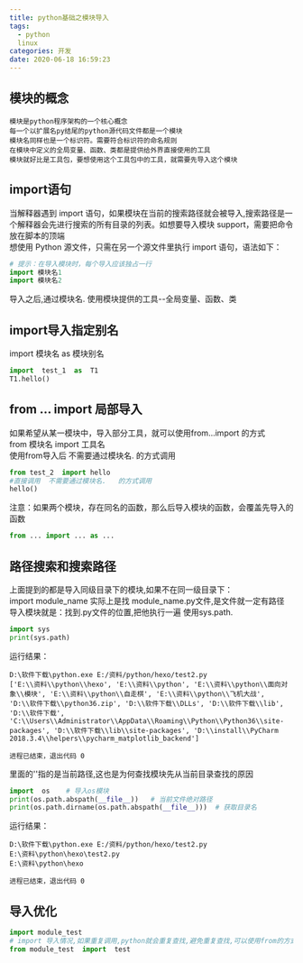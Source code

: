 ```yaml
---
title: python基础之模块导入
tags:
  - python
  linux
categories: 开发
date: 2020-06-18 16:59:23
---
```

## 模块的概念

    模块是python程序架构的一个核心概念
    每一个以扩展名py结尾的python源代码文件都是一个模块
    模块名同样也是一个标识符。需要符合标识符的命名规则
    在模块中定义的全局变量、函数、类都是提供给外界直接使用的工具
    模块就好比是工具包，要想使用这个工具包中的工具，就需要先导入这个模块

## import语句
当解释器遇到 import 语句，如果模块在当前的搜索路径就会被导入,搜索路径是一个解释器会先进行搜索的所有目录的列表。如想要导入模块 support，需要把命令放在脚本的顶端
<br/>想使用 Python 源文件，只需在另一个源文件里执行 import 语句，语法如下：<br/>

```python
# 提示：在导入模块时，每个导入应该独占一行
import 模块名1
import 模块名2
```
导入之后,通过模块名.  使用模块提供的工具--全局变量、函数、类

## import导入指定别名
import  模块名  as  模块别名
```python
import  test_1  as  T1
T1.hello()
```
## from ... import 局部导入
如果希望从某一模块中，导入部分工具，就可以使用from...import 的方式
<br/>from  模块名  import 工具名<br/>
使用from导入后  不需要通过模块名.   的方式调用

```python
from test_2  import hello
#直接调用  不需要通过模块名.   的方式调用
hello()
```
注意：如果两个模块，存在同名的函数，那么后导入模块的函数，会覆盖先导入的函数
```python
from ... import ... as ...
```
## 路径搜索和搜索路径
上面提到的都是导入同级目录下的模块,如果不在同一级目录下：
<br/>import  module_name 实际上是找 module_name.py文件,是文件就一定有路径<br/>
导入模块就是：找到.py文件的位置,把他执行一遍   使用sys.path.

```python
import sys
print(sys.path)
```
运行结果：

    D:\软件下载\python.exe E:/资料/python/hexo/test2.py
    ['E:\\资料\\python\\hexo', 'E:\\资料\\python', 'E:\\资料\\python\\面向对象\\模块', 'E:\\资料\\python\\自走棋', 'E:\\资料\\python\\飞机大战', 'D:\\软件下载\\python36.zip', 'D:\\软件下载\\DLLs', 'D:\\软件下载\\lib', 'D:\\软件下载', 'C:\\Users\\Administrator\\AppData\\Roaming\\Python\\Python36\\site-packages', 'D:\\软件下载\\lib\\site-packages', 'D:\\install\\PyCharm 2018.3.4\\helpers\\pycharm_matplotlib_backend']

    进程已结束，退出代码 0

里面的''指的是当前路径,这也是为何查找模块先从当前目录查找的原因
```python
import  os    # 导入os模块
print(os.path.abspath(__file__))   # 当前文件绝对路径
print(os.path.dirname(os.path.abspath(__file__)))  # 获取目录名
```
运行结果：

    D:\软件下载\python.exe E:/资料/python/hexo/test2.py
    E:\资料\python\hexo\test2.py
    E:\资料\python\hexo

    进程已结束，退出代码 0

## 导入优化
```python
import module_test
# import 导入情况,如果重复调用,python就会重复查找,避免重复查找,可以使用from的方式导入
from module_test  import  test
